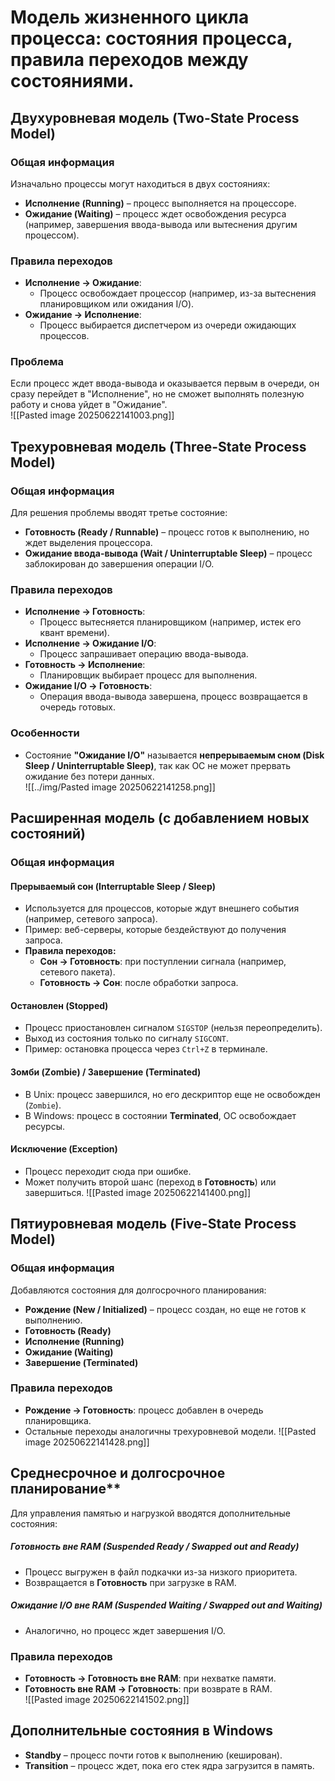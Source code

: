 # Модель жизненного цикла процесса: состояния процесса, правила переходов между состояниями.

## Двухуровневая модель (Two-State Process Model)
### Общая информация
Изначально процессы могут находиться в двух состояниях:  
- **Исполнение (Running)** – процесс выполняется на процессоре.  
- **Ожидание (Waiting)** – процесс ждет освобождения ресурса (например, завершения ввода-вывода или вытеснения другим процессом).  
### Правила переходов
- **Исполнение → Ожидание**:  
  - Процесс освобождает процессор (например, из-за вытеснения планировщиком или ожидания I/O).  
- **Ожидание → Исполнение**:  
  - Процесс выбирается диспетчером из очереди ожидающих процессов.  
### Проблема  
Если процесс ждет ввода-вывода и оказывается первым в очереди, он сразу перейдет в "Исполнение", но не сможет выполнять полезную работу и снова уйдет в "Ожидание".  
![[Pasted image 20250622141003.png]]

## Трехуровневая модель (Three-State Process Model)
### Общая информация
Для решения проблемы вводят третье состояние:  
- **Готовность (Ready / Runnable)** – процесс готов к выполнению, но ждет выделения процессора.  
- **Ожидание ввода-вывода (Wait / Uninterruptable Sleep)** – процесс заблокирован до завершения операции I/O.  
### Правила переходов
- **Исполнение → Готовность**:  
  - Процесс вытесняется планировщиком (например, истек его квант времени).  
- **Исполнение → Ожидание I/O**:  
  - Процесс запрашивает операцию ввода-вывода.  
- **Готовность → Исполнение**:  
  - Планировщик выбирает процесс для выполнения.  
- **Ожидание I/O → Готовность**:  
  - Операция ввода-вывода завершена, процесс возвращается в очередь готовых.  
### Особенности
- Состояние **"Ожидание I/O"** называется **непрерываемым сном (Disk Sleep / Uninterruptable Sleep)**, так как ОС не может прервать ожидание без потери данных.  
![[../img/Pasted image 20250622141258.png]]
## Расширенная модель (с добавлением новых состояний) 
### Общая информация
#### Прерываемый сон (Interruptable Sleep / Sleep)  
- Используется для процессов, которые ждут внешнего события (например, сетевого запроса).  
- Пример: веб-серверы, которые бездействуют до получения запроса.  
- **Правила переходов:**  
  - **Сон → Готовность**: при поступлении сигнала (например, сетевого пакета).  
  - **Готовность → Сон**: после обработки запроса.  
#### Остановлен (Stopped) 
- Процесс приостановлен сигналом `SIGSTOP` (нельзя переопределить).  
- Выход из состояния только по сигналу `SIGCONT`.  
- Пример: остановка процесса через `Ctrl+Z` в терминале.  
#### Зомби (Zombie) / Завершение (Terminated)  
- В Unix: процесс завершился, но его дескриптор еще не освобожден (`Zombie`).  
- В Windows: процесс в состоянии **Terminated**, ОС освобождает ресурсы.  
#### Исключение (Exception)
- Процесс переходит сюда при ошибке.  
- Может получить второй шанс (переход в **Готовность**) или завершиться.
![[Pasted image 20250622141400.png]]
## Пятиуровневая модель (Five-State Process Model)
### Общая информация
Добавляются состояния для долгосрочного планирования:  
- **Рождение (New / Initialized)** – процесс создан, но еще не готов к выполнению.  
- **Готовность (Ready)**  
- **Исполнение (Running)**  
- **Ожидание (Waiting)**  
- **Завершение (Terminated)**  
### Правила переходов 
- **Рождение → Готовность**: процесс добавлен в очередь планировщика.  
- Остальные переходы аналогичны трехуровневой модели.
![[Pasted image 20250622141428.png]]
## Среднесрочное и долгосрочное планирование**  
Для управления памятью и нагрузкой вводятся дополнительные состояния:  
##### **Готовность вне RAM (Suspended Ready / Swapped out and Ready)**  
- Процесс выгружен в файл подкачки из-за низкого приоритета.  
- Возвращается в **Готовность** при загрузке в RAM.  
##### **Ожидание I/O вне RAM (Suspended Waiting / Swapped out and Waiting)**  
- Аналогично, но процесс ждет завершения I/O.  
### Правила переходов
- **Готовность → Готовность вне RAM**: при нехватке памяти.  
- **Готовность вне RAM → Готовность**: при возврате в RAM.  
![[Pasted image 20250622141502.png]]
## Дополнительные состояния в Windows 
- **Standby** – процесс почти готов к выполнению (кеширован).  
- **Transition** – процесс ждет, пока его стек ядра загрузится в память.  
